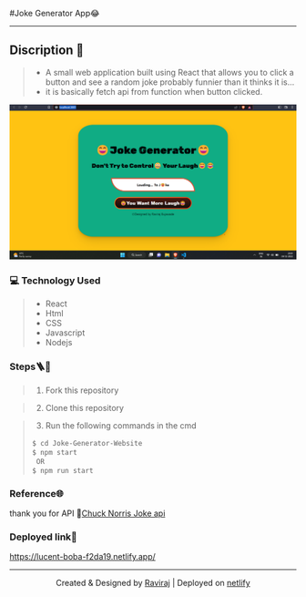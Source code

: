 #Joke Generator App😂

---

 ## Discription 📄 

> * A small web application built using React that allows you to click a button and see a random  joke 
probably funnier than it thinks it is...
> * it is basically fetch api from function when button clicked.

![screenshoot](./Screenshot%20(1).png)

 ### 💻 Technology Used
> * React
>* Html
>* CSS
> * Javascript
> * Nodejs

### Steps🪜🚶

> 1. Fork this repository

> 2. Clone this repository

> 3. Run the following commands in the cmd
> ```
> $ cd Joke-Generator-Website
> $ npm start 
>  OR
> $ npm run start
> ```

### Reference🌐

thank you for API 👏[Chuck Norris Joke api](https://api.chucknorris.io/jokes/random)

### Deployed link🔗

https://lucent-boba-f2da19.netlify.app/

----

<p align="center">Created & Designed by <a href="https://github.com/Raviraj39">Raviraj</a>
 | Deployed on <a href="https://www.netlify.com/"> netlify</a></p>
